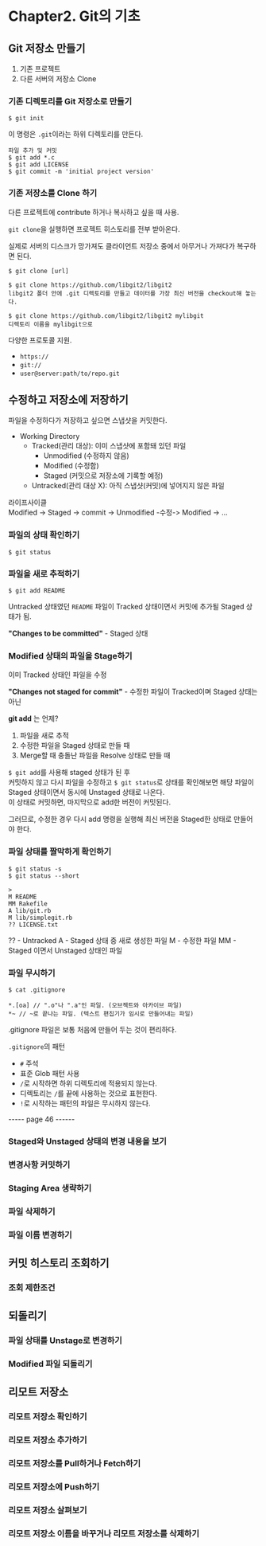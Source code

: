# Chapter2. Git의 기초

## Git 저장소 만들기

1. 기존 프로젝트
2. 다른 서버의 저장소 Clone

### 기존 디렉토리를 Git 저장소로 만들기

```
$ git init
```

이 명령은 `.git`이라는 하위 디렉토리를 만든다.

```
파일 추가 및 커밋
$ git add *.c
$ git add LICENSE
$ git commit -m 'initial project version'
```

### 기존 저장소를 Clone 하기

다른 프로젝트에 contribute 하거나 복사하고 싶을 때 사용.

`git clone`을 실행하면 프로젝트 히스토리를 전부 받아온다.  

실제로 서버의 디스크가 망가져도 클라이언트 저장소 중에서 아무거나 가져다가 복구하면 된다.  

```
$ git clone [url]
```

```
$ git clone https://github.com/libgit2/libgit2
libgit2 폴더 안에 .git 디렉토리를 만들고 데이터를 가장 최신 버전을 checkout해 놓는다.
```

```
$ git clone https://github.com/libgit2/libgit2 mylibgit
디렉토리 이름을 mylibgit으로 
```

다양한 프로토콜 지원.
- `https://`
- `git://`
- `user@server:path/to/repo.git`

## 수정하고 저장소에 저장하기

파일을 수정하다가 저장하고 싶으면 스냅샷을 커밋한다.

- Working Directory
    - Tracked(관리 대상): 이미 스냅샷에 포함돼 있던 파일 
        - Unmodified (수정하지 않음)
        - Modified (수정함)
        - Staged (커밋으로 저장소에 기록할 예정)
    - Untracked(관리 대상 X): 아직 스냅샷(커밋)에 넣어지지 않은 파일

라이프사이클   
Modified -> Staged -> commit -> Unmodified -수정-> Modified -> ...

### 파일의 상태 확인하기

```
$ git status
```

### 파일을 새로 추적하기

```
$ git add README
```

Untracked 상태였던 `README` 파일이 Tracked 상태이면서 커밋에 추가될 Staged 상태가 됨.

**"Changes to be committed"** - Staged 상태

### Modified 상태의 파일을 Stage하기

이미 Tracked 상태인 파일을 수정

**"Changes not staged for commit"** - 수정한 파일이 Tracked이며 Staged 상태는 아닌

**git add** 는 언제?
1. 파일을 새로 추적
2. 수정한 파일을 Staged 상태로 만들 때
3. Merge할 때 충돌난 파일을 Resolve 상태로 만들 때

`$ git add`를 사용해 staged 상태가 된 후  
커밋하지 않고 다시 파일을 수정하고 `$ git status`로 상태를 확인해보면 해당 파일이 Staged 상태이면서 동시에 Unstaged 상태로 나온다.  
이 상태로 커밋하면, 마지막으로 add한 버전이 커밋된다.  

그러므로, 수정한 경우 다시 add 명령을 실행해 최신 버전을 Staged한 상태로 만들어야 한다.

### 파일 상태를 짤막하게 확인하기

```
$ git status -s
$ git status --short

>
M README
MM Rakefile
A lib/git.rb
M lib/simplegit.rb
?? LICENSE.txt
```

?? - Untracked 
A - Staged 상태 중 새로 생성한 파일
M - 수정한 파일
MM - Staged 이면서 Unstaged 상태인 파일

### 파일 무시하기

```
$ cat .gitignore

*.[oa] // ".o"나 ".a"인 파일. (오브젝트와 아카이브 파일) 
*~ // ~로 끝나는 파일. (텍스트 편집기가 임시로 만들어내는 파일)
```

.gitignore 파일은 보통 처음에 만들어 두는 것이 편리하다.  


`.gitignore`의 패턴
- `#` 주석
- 표준 Glob 패턴 사용
- `/`로 시작하면 하위 디렉토리에 적용되지 않는다.
- 디렉토리는 `/`를 끝에 사용하는 것으로 표현한다.
- `!`로 시작하는 패턴의 파일은 무시하지 않는다.

----- page 46 ------


### Staged와 Unstaged 상태의 변경 내용을 보기

### 변경사항 커밋하기

### Staging Area 생략하기

### 파일 삭제하기

### 파일 이름 변경하기

## 커밋 히스토리 조회하기

### 조회 제한조건

## 되돌리기

### 파일 상태를 Unstage로 변경하기

### Modified 파일 되돌리기

## 리모트 저장소

### 리모트 저장소 확인하기

### 리모트 저장소 추가하기

### 리모트 저장소를 Pull하거나 Fetch하기

### 리모트 저장소에 Push하기

### 리모트 저장소 살펴보기

### 리모트 저장소 이름을 바꾸거나 리모트 저장소를 삭제하기